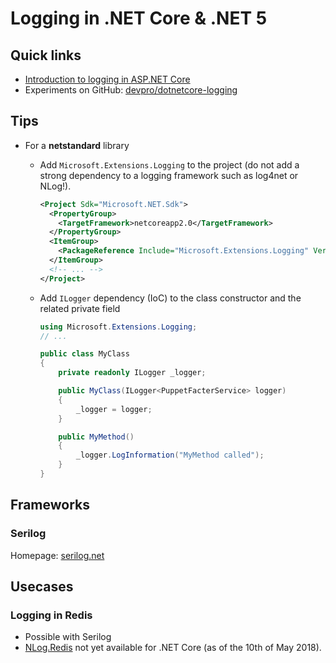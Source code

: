 # Logging in .NET Core & .NET 5

## Quick links

* [Introduction to logging in ASP.NET Core](https://docs.microsoft.com/en-us/aspnet/core/fundamentals/logging/)
* Experiments on GitHub: [devpro/dotnetcore-logging](https://github.com/devpro/dotnetcore-logging)

## Tips

* For a **netstandard** library
  * Add `Microsoft.Extensions.Logging` to the project (do not add a strong dependency to a logging framework such as log4net or NLog!).

    ```xml
    <Project Sdk="Microsoft.NET.Sdk">
      <PropertyGroup>
        <TargetFramework>netcoreapp2.0</TargetFramework>
      </PropertyGroup>
      <ItemGroup>
        <PackageReference Include="Microsoft.Extensions.Logging" Version="2.0.0" />
      </ItemGroup>
      <!-- ... -->
    </Project>
    ```
  * Add `ILogger` dependency (IoC) to the class constructor and the related private field

    ```csharp
    using Microsoft.Extensions.Logging;
    // ...

    public class MyClass
    {
        private readonly ILogger _logger;

        public MyClass(ILogger<PuppetFacterService> logger)
        {
            _logger = logger;
        }

        public MyMethod()
        {
            _logger.LogInformation("MyMethod called");
        }
    }
    ```

## Frameworks

### Serilog

Homepage: [serilog.net](https://serilog.net/)

## Usecases

### Logging in Redis

* Possible with Serilog
* [NLog.Redis](https://github.com/richclement/NLog.Redis) not yet available for .NET Core (as of the 10th of May 2018).
